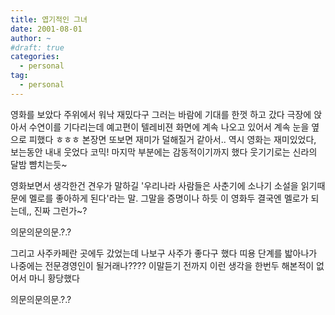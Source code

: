 ```yaml
---
title: 엽기적인 그녀
date: 2001-08-01
author: ~
#draft: true
categories:
  - personal
tag:
  - personal
---
```






영화를 보았다
주위에서 워낙 재밌다구 그러는 바람에 기대를 한껏 하고 갔다
극장에 앉아서 수연이를 기다리는데 예고편이 텔레비젼 화면에 계속 나오고 있어서
계속 눈을 옆으로 피했다 ㅎㅎㅎ
본장면 또보면 재미가 덜해질거 같아서..
역시 영화는 재미있었다,
보는동안 내내 웃었다 코믹!
마지막 부분에는 감동적이기까지 했다
웃기기로는 신라의 달밤 뺨치는듯~

영화보면서 생각한건
견우가 말하길 '우리나라 사람들은 사춘기에 소나기 소설을 읽기때문에
멜로를 좋아하게 된다'라는 말.
그말을 증명이나 하듯 이 영화두 결국엔 멜로가 되는데,,
진짜 그런가~?

의문의문의문.?.?

그리고 사주카페란 곳에두 갔었는데
나보구 사주가 좋다구 했다
띠용
단계를 밟아나가 나중에는 전문경영인이 될거래나????
이말듣기 전까지 이런 생각을 한번두 해본적이 없어서 마니 황당했다

의문의문의문.?.?


 






